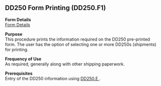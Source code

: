 ##  DD250 Form Printing (DD250.F1)

<PageHeader />

**Form Details**  
[ Form Details ](DD250-F1-1/README.md)   

**Purpose**  
This procedure prints the information required on the DD250 pre-printed form.
The user has the option of selecting one or more DD250s (shipments) for
printing.

**Frequency of Use**  
As required, generally along with other shipping paperwork.

**Prerequisites**  
Entry of the DD250 information using [ DD250.E ](../../../../rover/MRK-OVERVIEW/MRK-ENTRY/DD250-E) . 

<badge text= "Version 8.10.57" vertical="middle" />

<PageFooter />